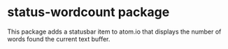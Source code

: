 # status-wordcount package

This package adds a statusbar item to atom.io that displays the number of words found the current text buffer.
